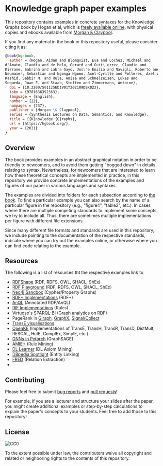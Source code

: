 # Knowledge graph paper examples

This repository contains examples in concrete syntaxes for the Knowledge Graphs book by Hogan et al, which is [freely available online](https://kgbook.org/), with physical copies and ebooks available from [Morgan & Claypool](http://www.morganclaypoolpublishers.com/catalog_Orig/product_info.php?products_id=1683).

If you find any material in the book or this repository useful, please consider citing it as:

```bibtex
@book{kg-book,
  author = {Hogan, Aidan and Blomqvist, Eva and Cochez, Michael and
d'Amato, Claudia and de Melo, Gerard and Guti\'errez, Claudio and
Kirrane, Sabrina and Labra Gayo, Jos\'e Emilio and Navigli, Roberto and
Neumaier, Sebastian and Ngonga Ngomo, Axel-Cyrille and Polleres, Axel and
Rashid, Sabbir M. and Rula, Anisa and Schmelzeisen, Lukas and
Sequeda, Juan F. and Staab, Steffen and Zimmermann, Antoine},
  doi = {10.2200/S01125ED1V01Y202109DSK022},
  isbn = {9781636392363},
  language = {English},
  number = {22},
  numpages = {237},
  publisher = {Morgan \& Claypool},
  series = {Synthesis Lectures on Data, Semantics, and Knowledge},
  title = {{K}nowledge {G}raphs},
  url = {https://kgbook.org/},
  year = {2021}
}
```

## Overview

The book provides examples in an abstract graphical notation in order to be friendly to newcomers, and to avoid them getting "bogged down" in details relating to syntax.  Nevertheless, for newcomers that are interested to learn how these theoretical concepts are implemented in practice, in this repository we provide concrete implementations of the examples and figures of our paper in various languages and syntaxes.

The examples are divided into folders for each subsection according to [the book](https://kgbook.org/).
To find a particular example you can also search by the name of a particular figure in the repository (e.g., "figure4", "table2", etc.).
In cases where there are multiple competing standards to implement some concepts, we try to include all.
Thus, there are sometimes multiple implementations per figure with different file extensions.

Since many different file formats and standards are used in this repository, we include pointing to the documentation of the respective standards, indicate where you can try out the examples online, or otherwise where you can find code relating to the example.

## Resources

The following is a list of resources tht the respective examples link to:

* [RDFShape](https://rdfshape.weso.es/) (RDF, RDFS, OWL, SHACL, ShEx)
* [RDF Playground](http://rdfplayground.dcc.uchile.cl/) (RDF, RDFS, OWL, SHACL, ShEx)
* [Neo4j Sandbox](https://sandbox.neo4j.com/) (Cypher/Property Graphs)
* [RDF* Implementations](https://github.com/w3c/rdf-star) (RDF*)
* [AnQL](https://github.com/nunolopes/anql) (Annotated RDF/AnQL)
* [RIF Implementations](https://www.w3.org/2005/rules/wiki/Implementations) (Rules)
* [Virtuoso's SPARQL-BI](https://medium.com/virtuoso-blog/graph-analytics-using-virtuosos-sparql-bi-extensions-to-sparql-5e75b4be32b3) (Graph analytics on RDF)
* PageRank in [Giraph](https://github.com/usi-systems/giraph-pagerank), [GraphX](https://spark.apache.org/docs/1.6.1/api/java/org/apache/spark/graphx/lib/PageRank.html), [Signal/Collect](https://uzh.github.io/signal-collect/)
* [TransE visualisations](http://www.ccri.com/2018/06/27/use-transe-effectively/)
* [OpenKE](https://github.com/thunlp/OpenKE) (Implementations of TransE, TransH, TransR, TransD, DistMult, RESCAL, HoIE, ComplEx, SimplE, etc.)
* [GNNs in Pytorch](https://towardsdatascience.com/hands-on-graph-neural-networks-with-pytorch-pytorch-geometric-359487e221a8) (GraphSAGE)
* [AMIE+](https://github.com/samehkamaleldin/amie_plus) (Rule Mining)
* [DL Learner](https://dl-learner.org/) (DL Axiom Mining)
* [DBpedia Spotlight](https://www.dbpedia-spotlight.org/demo/) (Entity Linking)
* [FRED](http://wit.istc.cnr.it/stlab-tools/fred/demo/?) (Relation Extraction)
* 

## Contributing

Please feel free to submit [bug reports](https://github.com/Knowledge-Graphs-Book/examples/issues) and [pull requests](https://github.com/knowledge-graphs-tutorial/examples/pulls)!

For example, if you are a lecturer and structure your slides after the paper, you might create additional examples or step-by-step calculations to explain the paper's concepts to your students.
Feel free to add those to this repository!

## License

![CC0](https://licensebuttons.net/p/zero/1.0/88x31.png)

To the extent possible under law, the contributors waive all copyright and related or neighboring rights to the contents of this repository.